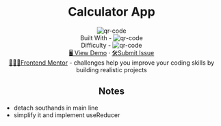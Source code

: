 <h1 align="center">Calculator App</h1>

<div align="center">
  <img src="https://gpx.ge/frontend/frontend/src/24_calculator_app.gif" alt="qr-code" />
</div>

  <div align="center">
    Built With - <img src="https://img.shields.io/badge/-React-f4cf0c" alt="qr-code" />

  <br/>
    Difficulty - <img src="https://img.shields.io/badge/%203%20-intermediate-white?labelColor=f1b604" alt="qr-code" />
  <br/>
    <a href="https://gpx.ge/frontend/pages/24_calculator_app" target="_blank">🖥️ View Demo</a>
    ·
    <a href="https://github.com/tsotneforester/FrontendMentor/issues">🛠Submit Issue</a>
    <br>
    <a href="https://www.frontendmentor.io">👩🏻‍💻Frontend Mentor</a> 
    - challenges help you improve your coding skills by building realistic projects
  </div>

<h2 align="center">Notes</h2>

+ detach southands in main line
+ simplify it and implement useReducer

<!-- ![html](https://img.shields.io/badge/-HTML-6abecd "image")
![css](https://img.shields.io/badge/-CSS-3e54a3 "image")
![js](https://img.shields.io/badge/-JS-cf6390 "image")
![react](https://img.shields.io/badge/-React-f4cf0c "image")
![api](https://img.shields.io/badge/-API-aad742 "image")
- Difficulty Level
![newbie](https://img.shields.io/badge/%201%20-newbie-white?labelColor=6abecd "image")
![junior](https://img.shields.io/badge/%202%20-junior-white?labelColor=aad742 "image")
![intermediate](https://img.shields.io/badge/%203%20-intermediate-white?labelColor=f1b604 "image")
![advanced](https://img.shields.io/badge/%204%20-advanced-white?labelColor=bf4605 "image")
![guru](https://img.shields.io/badge/%205%20-guru-white?labelColor=ed2c49 "image") -->
